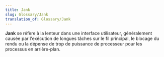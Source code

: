 ```yaml
---
title: Jank
slug: Glossary/Jank
translation_of: Glossary/Jank
---
```


**Jank** se réfère à la lenteur dans une interface utilisateur, généralement causée par l'exécution de longues tâches sur le fil principal, le blocage du rendu ou la dépense de trop de puissance de processeur pour les processus en arrière-plan.
